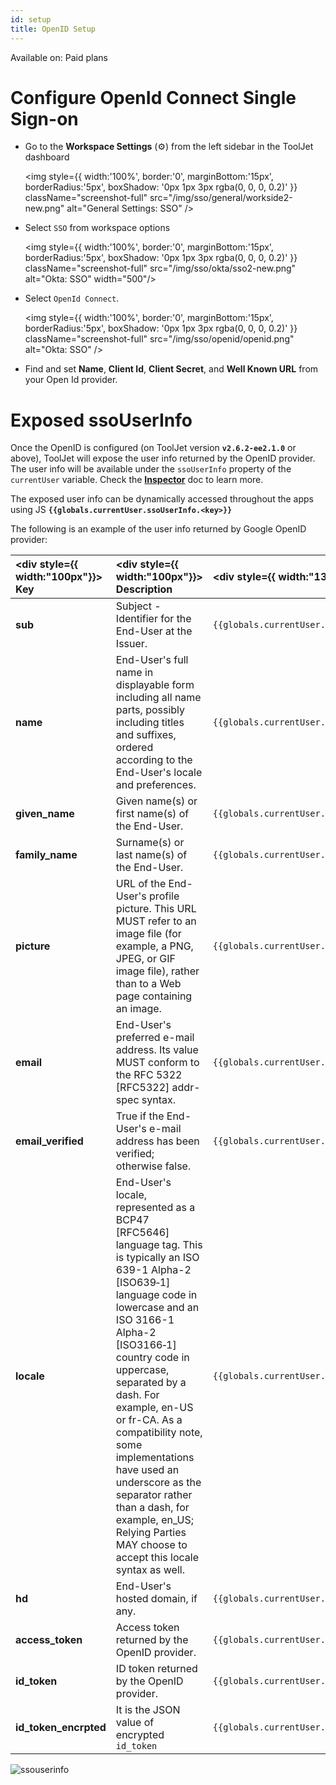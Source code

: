 ```yaml
---
id: setup
title: OpenID Setup
---
```


<div className='badge badge--primary heading-badge'>Available on: Paid plans</div>

# Configure OpenId Connect Single Sign-on


- Go to the **Workspace Settings** (⚙️) from the left sidebar in the ToolJet dashboard
  <div style={{textAlign: 'center'}}>

  <img style={{ width:'100%', border:'0', marginBottom:'15px', borderRadius:'5px', boxShadow: '0px 1px 3px rgba(0, 0, 0, 0.2)' }} className="screenshot-full" src="/img/sso/general/workside2-new.png" alt="General Settings: SSO" />

  </div>

- Select `SSO` from workspace options
  <div style={{textAlign: 'center'}}>

  <img style={{ width:'100%', border:'0', marginBottom:'15px', borderRadius:'5px', boxShadow: '0px 1px 3px rgba(0, 0, 0, 0.2)' }} className="screenshot-full" src="/img/sso/okta/sso2-new.png" alt="Okta: SSO" width="500"/> 

  </div>

- Select `OpenId Connect`.
  <div style={{textAlign: 'center'}}>

  <img style={{ width:'100%', border:'0', marginBottom:'15px', borderRadius:'5px', boxShadow: '0px 1px 3px rgba(0, 0, 0, 0.2)' }} className="screenshot-full" src="/img/sso/openid/openid.png" alt="Okta: SSO" /> 

  </div>

- Find and set **Name**, **Client Id**, **Client Secret**, and **Well Known URL** from your Open Id provider.

<div>

##
# Exposed ssoUserInfo

Once the OpenID is configured (on ToolJet version **`v2.6.2-ee2.1.0`** or above), ToolJet will expose the user info returned by the OpenID provider. The user info will be available under the `ssoUserInfo` property of the `currentUser` variable. Check the **[Inspector](/docs/how-to/use-inspector)** doc to learn more.

The exposed user info can be dynamically accessed throughout the apps using JS **`{{globals.currentUser.ssoUserInfo.<key>}}`**

The following is an example of the user info returned by Google OpenID provider:

| <div style={{ width:"100px"}}> Key </div>| <div style={{ width:"100px"}}> Description </div>| <div style={{ width:"135px"}}> Syntax to access </div>|
|:--- |:----------- |:------- |
| **sub** | Subject - Identifier for the End-User at the Issuer. | `{{globals.currentUser.ssoUserInfo.sub}}` |
| **name** | End-User's full name in displayable form including all name parts, possibly including titles and suffixes, ordered according to the End-User's locale and preferences. | `{{globals.currentUser.ssoUserInfo.name}}` |
| **given_name** | Given name(s) or first name(s) of the End-User. | `{{globals.currentUser.ssoUserInfo.given_name}}` |
| **family_name** | Surname(s) or last name(s) of the End-User. | `{{globals.currentUser.ssoUserInfo.family_name}}` |
| **picture** | URL of the End-User's profile picture. This URL MUST refer to an image file (for example, a PNG, JPEG, or GIF image file), rather than to a Web page containing an image. | `{{globals.currentUser.ssoUserInfo.picture}}` |
| **email** | End-User's preferred e-mail address. Its value MUST conform to the RFC 5322 [RFC5322] addr-spec syntax. | `{{globals.currentUser.ssoUserInfo.email}}` |
| **email_verified** | True if the End-User's e-mail address has been verified; otherwise false. | `{{globals.currentUser.ssoUserInfo.email_verified}}` |
| **locale** | End-User's locale, represented as a BCP47 [RFC5646] language tag. This is typically an ISO 639-1 Alpha-2 [ISO639‑1] language code in lowercase and an ISO 3166-1 Alpha-2 [ISO3166‑1] country code in uppercase, separated by a dash. For example, en-US or fr-CA. As a compatibility note, some implementations have used an underscore as the separator rather than a dash, for example, en_US; Relying Parties MAY choose to accept this locale syntax as well. | `{{globals.currentUser.ssoUserInfo.locale}}` |
| **hd** | End-User's hosted domain, if any. | `{{globals.currentUser.ssoUserInfo.hd}}` |
| **access_token** | Access token returned by the OpenID provider. | `{{globals.currentUser.ssoUserInfo.access_token}}` |
| **id_token** | ID token returned by the OpenID provider. | `{{globals.currentUser.ssoUserInfo.id_token}}` |
| **id_token_encrpted** | It is the JSON value of encrypted `id_token` | `{{globals.currentUser.ssoUserInfo.id_token_encrpted}}` |

<div style={{textAlign: 'center'}}>

<img className="screenshot-full" src="/img/sso/openid/ssouserinfon-v2.png" alt="ssouserinfo" /> 

</div>

</div>